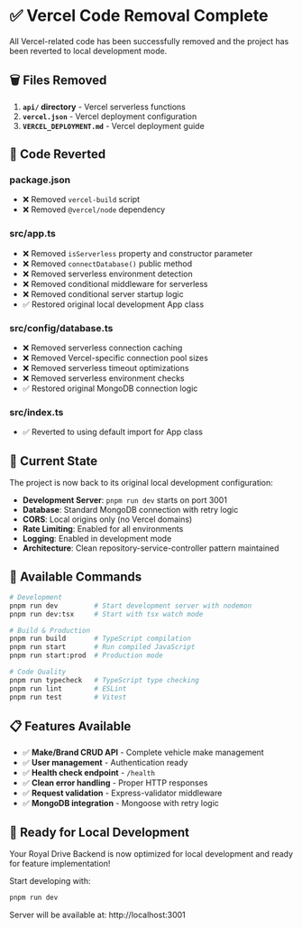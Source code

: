 # ✅ Vercel Code Removal Complete

All Vercel-related code has been successfully removed and the project has been reverted to local development mode.

## 🗑️ Files Removed

1. **`api/` directory** - Vercel serverless functions
2. **`vercel.json`** - Vercel deployment configuration
3. **`VERCEL_DEPLOYMENT.md`** - Vercel deployment guide

## 📝 Code Reverted

### **package.json**
- ❌ Removed `vercel-build` script
- ❌ Removed `@vercel/node` dependency

### **src/app.ts**
- ❌ Removed `isServerless` property and constructor parameter
- ❌ Removed `connectDatabase()` public method
- ❌ Removed serverless environment detection
- ❌ Removed conditional middleware for serverless
- ❌ Removed conditional server startup logic
- ✅ Restored original local development App class

### **src/config/database.ts**
- ❌ Removed serverless connection caching
- ❌ Removed Vercel-specific connection pool sizes
- ❌ Removed serverless timeout optimizations
- ❌ Removed serverless environment checks
- ✅ Restored original MongoDB connection logic

### **src/index.ts**
- ✅ Reverted to using default import for App class

## 🚀 Current State

The project is now back to its original local development configuration:

- **Development Server**: `pnpm run dev` starts on port 3001
- **Database**: Standard MongoDB connection with retry logic
- **CORS**: Local origins only (no Vercel domains)
- **Rate Limiting**: Enabled for all environments
- **Logging**: Enabled in development mode
- **Architecture**: Clean repository-service-controller pattern maintained

## 🔧 Available Commands

```bash
# Development
pnpm run dev         # Start development server with nodemon
pnpm run dev:tsx     # Start with tsx watch mode

# Build & Production
pnpm run build       # TypeScript compilation
pnpm run start       # Run compiled JavaScript
pnpm run start:prod  # Production mode

# Code Quality
pnpm run typecheck   # TypeScript type checking
pnpm run lint        # ESLint
pnpm run test        # Vitest
```

## 📋 Features Available

- ✅ **Make/Brand CRUD API** - Complete vehicle make management
- ✅ **User management** - Authentication ready
- ✅ **Health check endpoint** - `/health`
- ✅ **Clean error handling** - Proper HTTP responses
- ✅ **Request validation** - Express-validator middleware
- ✅ **MongoDB integration** - Mongoose with retry logic

## 🎯 Ready for Local Development

Your Royal Drive Backend is now optimized for local development and ready for feature implementation! 

Start developing with:
```bash
pnpm run dev
```

Server will be available at: http://localhost:3001
